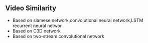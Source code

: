 ## Video Similarity
- Based on siamese network,convolutional neural network,LSTM recurrent neural networ
- Based on C3D network 
- Based on two-stream convolutional network
